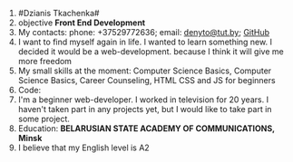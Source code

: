 1. #Dzianis Tkachenka#
1. objective **Front End Development**
1. My сontacts: phone: +37529772636; email: denyto@tut.by; [GitHub](https://github.com/Denyto)
1. I want to find myself again in life. I wanted to learn something new. I decided it would be a web-development. because I think it will give me more freedom
1. My small skills at the moment: Computer Science Basics, Computer Science Basics, Career Counseling, HTML CSS and JS for beginners
1. Code:
1. I'm a beginner web-developer. I worked in television for 20 years. I haven't taken part in any projects yet, but I would like to take part in some project.
1. Education: **BELARUSIAN STATE ACADEMY OF COMMUNICATIONS, Minsk**
1. I believe that my English level is A2
